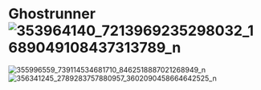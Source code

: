 # Ghostrunner![353964140_7213969235298032_1689049108437313789_n](https://github.com/peeradechArx/Ghostrunner/assets/96216541/d9ba899d-b927-4f18-bf11-14f6eaa23e6d)
![355996559_739114534681710_8462518887021268949_n](https://github.com/peeradechArx/Ghostrunner/assets/96216541/a1388b41-b470-405d-91ec-25d659873d48)
![356341245_2789283757880957_3602090458664642525_n](https://github.com/peeradechArx/Ghostrunner/assets/96216541/6de146d7-5779-4f3a-b7dd-b86cbd7cc627)
